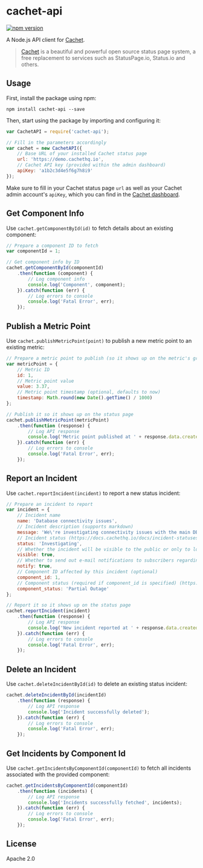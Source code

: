 # cachet-api
[![npm version](https://badge.fury.io/js/cachet-api.svg)](https://www.npmjs.com/package/cachet-api)

A Node.js API client for [Cachet](https://cachethq.io/).

> [Cachet](https://cachethq.io/) is a beautiful and powerful open source status page system, a free replacement to services such as StatusPage.io, Status.io and others.

## Usage

First, install the package using npm:

```shell
npm install cachet-api --save
```

Then, start using the package by importing and configuring it:

```js
var CachetAPI = require('cachet-api');

// Fill in the parameters accordingly
var cachet = new CachetAPI({
    // Base URL of your installed Cachet status page
    url: 'https://demo.cachethq.io',
    // Cachet API key (provided within the admin dashboard)
    apiKey: 'a1b2c3d4e5f6g7h8i9'
});
```

Make sure to fill in your Cachet status page `url` as well as your Cachet admin account's `apiKey`, which you can find in the [Cachet dashboard](https://docs.cachethq.io/docs/api-authentication#api-token). 

## Get Component Info

Use `cachet.getComponentById(id)` to fetch details about an existing component:

```js
// Prepare a component ID to fetch
var componentId = 1;

// Get component info by ID
cachet.getComponentById(componentId)
    .then(function (component) {
        // Log component info
        console.log('Component', component);
    }).catch(function (err) {
        // Log errors to console
        console.log('Fatal Error', err);
    });
```

## Publish a Metric Point

Use `cachet.publishMetricPoint(point)` to publish a new metric point to an existing metric:

```js
// Prepare a metric point to publish (so it shows up on the metric's graph)
var metricPoint = {
    // Metric ID
    id: 1,
    // Metric point value
    value: 3.37,
    // Metric point timestamp (optional, defaults to now)
    timestamp: Math.round(new Date().getTime() / 1000)
};

// Publish it so it shows up on the status page
cachet.publishMetricPoint(metricPoint)
    .then(function (response) {
        // Log API response
        console.log('Metric point published at ' + response.data.created_at);
    }).catch(function (err) {
        // Log errors to console
        console.log('Fatal Error', err);
    });
```

## Report an Incident

Use `cachet.reportIncident(incident)` to report a new status incident:

```js
// Prepare an incident to report
var incident = {
    // Incident name
    name: 'Database connectivity issues',
    // Incident description (supports markdown)
    message: 'We\'re investigating connectivity issues with the main DB.',
    // Incident status (https://docs.cachethq.io/docs/incident-statuses)
    status: 'Investigating',
    // Whether the incident will be visible to the public or only to logged in users
    visible: true,
    // Whether to send out e-mail notifications to subscribers regarding this incident
    notify: true,
    // Component ID affected by this incident (optional)
    component_id: 1,
    // Component status (required if component_id is specified) (https://docs.cachethq.io/docs/component-statuses)
    component_status: 'Partial Outage'
};

// Report it so it shows up on the status page
cachet.reportIncident(incident)
    .then(function (response) {
        // Log API response
        console.log('New incident reported at ' + response.data.created_at);
    }).catch(function (err) {
        // Log errors to console
        console.log('Fatal Error', err);
    });
```

## Delete an Incident

Use `cachet.deleteIncidentById(id)` to delete an existing status incident:

```js
cachet.deleteIncidentById(incidentId)
	.then(function (response) {
		// Log API response
		console.log('Incident successfully deleted');
	}).catch(function (err) {
		// Log errors to console
		console.log('Fatal Error', err);
	});
```

## Get Incidents by Component Id

Use `cachet.getIncidentsByComponentId(componentId)` to fetch all incidents associated with the provided component:

```js
cachet.getIncidentsByComponentId(componentId)
	.then(function (incidents) {
		// Log API response
		console.log('Incidents successfully fetched', incidents);
	}).catch(function (err) {
		// Log errors to console
		console.log('Fatal Error', err);
	});
```

## License

Apache 2.0
